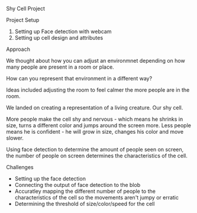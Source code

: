 Shy Cell Project

Project Setup

1. Setting up Face detection with webcam
2. Setting up cell design and attributes

Approach

We thought about how you can adjust an environmnet depending on how many people are present in a room or place.

How can you represent that environment in a different way?

Ideas included adjusting the room to feel calmer the more people are in the room.

We landed on creating a representation of a living creature. Our shy cell.

More people make the cell shy and nervous - which means he shrinks in size, turns a different color and jumps around the screen more.
Less people means he is confident - he will grow in size, changes his color and move slower.

Using face detection to determine the amount of people seen on screen, the number of people on screen determines the characteristics of the cell. 


Challenges

- Setting up the face detection
- Connecting the output of face detection to the blob
- Accuratley mapping the different number of people to the characteristics of the cell so the movements aren't jumpy or erratic
- Determining the threshold of size/color/speed for the cell